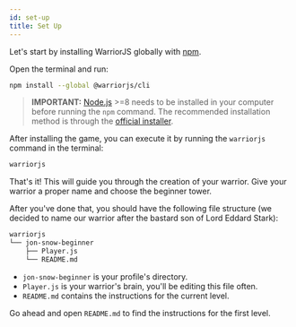 ```yaml
---
id: set-up
title: Set Up
---
```


Let's start by installing WarriorJS globally with [npm](https://npmjs.com).

Open the terminal and run:

```sh
npm install --global @warriorjs/cli
```

> **IMPORTANT:** [Node.js](https://nodejs.org) >=8 needs to be installed in your
> computer before running the `npm` command. The recommended installation method
> is through the [official installer](https://nodejs.org/en/download).

After installing the game, you can execute it by running the `warriorjs` command
in the terminal:

```sh
warriorjs
```

That's it! This will guide you through the creation of your warrior. Give your
warrior a proper name and choose the beginner tower.

After you've done that, you should have the following file structure (we decided
to name our warrior after the bastard son of Lord Eddard Stark):

```sh
warriorjs
└── jon-snow-beginner
    ├── Player.js
    └── README.md
```

* `jon-snow-beginner` is your profile's directory.
* `Player.js` is your warrior's brain, you'll be editing this file often.
* `README.md` contains the instructions for the current level.

Go ahead and open `README.md` to find the instructions for the first level.
